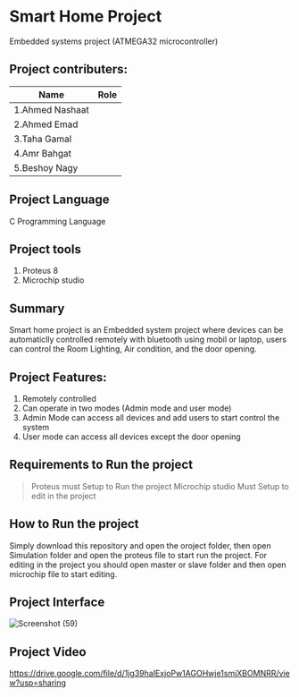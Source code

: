# Smart Home Project
Embedded systems project (ATMEGA32 microcontroller)

## Project contributers:

|Name               |  Role         |
|------------------ |-------------- |
|1.Ahmed Nashaat    |               |
|2.Ahmed Emad       |               |
|3.Taha Gamal       |               |
|4.Amr Bahgat       |               |
|5.Beshoy Nagy      |               |

## Project Language 

C Programming Language

## Project tools 

1. Proteus 8
2. Microchip studio

## Summary

Smart home project is an Embedded system project where devices can be automaticlly controlled remotely with bluetooth using mobil or laptop,
users can control the Room Lighting, Air condition, and the door opening.

## Project Features:

1. Remotely controlled
2. Can operate in two modes (Admin mode and user mode)
3. Admin Mode can access all devices and add users to start control the system
4. User mode can access all devices except the door opening

## Requirements to Run the project

>Proteus must Setup to Run the project
>Microchip studio Must Setup to edit in the project

## How to Run the project

Simply download this repository and open the oroject folder, then open Simulation folder and open the proteus file to start run the project. For editing in the project you should open master or slave folder and then open microchip file to start editing.

## Project Interface

![Screenshot (59)](https://user-images.githubusercontent.com/65959637/219361504-c4300592-ce37-41e4-a145-d42713989080.png)

## Project Video

https://drive.google.com/file/d/1jg39haIExjoPw1AGOHwje1smjXBOMNRR/view?usp=sharing


